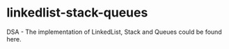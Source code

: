 # linkedlist-stack-queues
DSA - The implementation of LinkedList, Stack and Queues could be found here.
